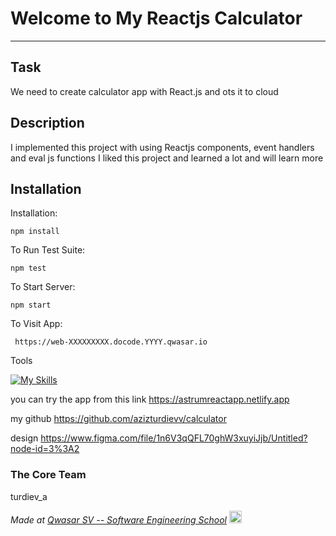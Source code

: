 # Welcome to My Reactjs Calculator
***

## Task
We need to create calculator app with React.js and ots it to cloud 


## Description
I implemented this project with using Reactjs components, event handlers and eval js functions
I liked this project and learned a lot and will learn more



## Installation

Installation:

```
npm install
```  

To Run Test Suite:  

```
npm test
```
To Start Server:

```
npm start
``` 

To Visit App:

```
 https://web-XXXXXXXXX.docode.YYYY.qwasar.io
```
Tools

[![My Skills](https://skillicons.dev/icons?i=react,html,css,figma)](https://skillicons.dev)



you can try the app from this link
https://astrumreactapp.netlify.app

my github
https://github.com/azizturdievv/calculator

design 
https://www.figma.com/file/1n6V3qQFL70ghW3xuyiJjb/Untitled?node-id=3%3A2



### The Core Team
turdiev_a 

<span><i>Made at <a href='https://qwasar.io'>Qwasar SV -- Software Engineering School</a></i></span>
<span><img alt="Qwasar SV -- Software Engineering School's Logo" src='https://storage.googleapis.com/qwasar-public/qwasar-logo_50x50.png' width='20px'></span>
